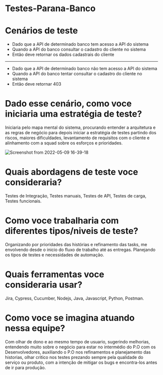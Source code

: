 # Testes-Parana-Banco

# Cenários de teste

- Dado que a API de determinado banco tem acesso a API do sistema
- Quando a API do banco consultar o cadastro do cliente no sistema
- Então deve retornar os dados cadastrais do cliente
_______________________________________________________________________________________________________

- Dado que a API de determinado banco não tem acesso a API do sistema
- Quando a API do banco tentar consultar o cadastro do cliente no sistema
- Então deve retornar 403

# Dado esse cenário, como voce iniciaria uma estratégia de teste?
Iniciaria pelo mapa mental do sistema, procurando entender a arquitetura e as regras de negócio para depois iniciar a estratégia de testes partindo dos riscos, maiores dificuldades, levantamento de requisitos com o cliente e alinhamento com a squad sobre os esforços e prioridades.

![Screenshot from 2022-05-09 16-39-18](https://user-images.githubusercontent.com/105083589/167514704-a3b27a58-fd90-4f36-a231-4ace1ac7add1.png)


# Quais abordagens de teste voce consideraria?
Testes de Integração, Testes manuais, Testes de API, Testes de carga, Testes funcionais.

# Como voce trabalharia com diferentes tipos/niveis de teste?
Organizando por prioridades das histórias e refinamento das tasks, me envolvendo desde o inicio do fluxo de trabalho até as entregas. Planejando os tipos de testes e necessidades de automação.

# Quais ferramentas voce consideraria usar?
Jira, Cypress, Cucumber, Nodejs, Java, Javascript, Python, Postman.

# Como voce se imagina atuando nessa equipe?
Com olhar de dono e ao mesmo tempo de usuario, sugerindo melhorias, entendendo muito sobre o negócio para estar no intermédio do P.O com os Desenvolvedores, auxiliando o P.O nos refinamentos e planejamento das historias, olhar critico nos testes prezando sempre pela qualidade do serviço ou produto, com a intenção de mitigar os bugs e encontra-los antes de ir para produção.

